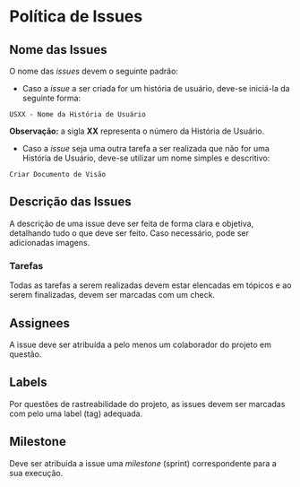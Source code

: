 # Política de Issues

## Nome das Issues
O nome das _issues_ devem o seguinte padrão:

* Caso a _issue_ a ser criada for um história de usuário, deve-se iniciá-la da seguinte forma:

```
USXX - Nome da História de Usuário
```
**Observação:** a sigla **XX** representa o número da História de Usuário.

* Caso a _issue_ seja uma outra tarefa a ser realizada que não for uma História de Usuário, deve-se utilizar um nome simples e descritivo:

```
Criar Documento de Visão
```

## Descrição das Issues
A descrição de uma issue deve ser feita de forma clara e objetiva, detalhando tudo o que deve ser feito. Caso necessário, pode ser adicionadas imagens.

### Tarefas
Todas as tarefas a serem realizadas devem estar elencadas em tópicos e ao serem finalizadas, devem ser marcadas com um check.

## Assignees
A issue deve ser atribuída a pelo menos um colaborador do projeto em questão.

## Labels
Por questões de rastreabilidade do projeto, as issues devem ser marcadas com pelo uma label (tag) adequada.

## Milestone
Deve ser atribuida a issue uma _milestone_ (sprint) correspondente para a sua execução.